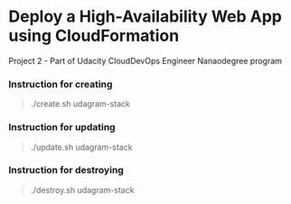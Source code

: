 # Deploy a High-Availability Web App using CloudFormation
Project 2 - Part of Udacity CloudDevOps Engineer Nanaodegree program

### Instruction for creating
> ./create.sh udagram-stack 

### Instruction for updating
> ./update.sh udagram-stack

### Instruction for destroying
> ./destroy.sh udagram-stack 